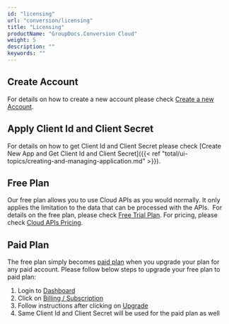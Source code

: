 ```yaml
---
id: "licensing"
url: "conversion/licensing"
title: "Licensing"
productName: "GroupDocs.Conversion Cloud"
weight: 5
description: ""
keywords: ""
---
```

## Create Account ##

For details on how to create a new account please check [Create a new Account](https://id.containerize.com/signup).

## Apply Client Id and Client Secret ##

For details on how to get Client Id and Client Secret please check [Create New App and Get Client Id and Client Secret]({{< ref "total/ui-topics/creating-and-managing-application.md" >}}).

## Free Plan ##

Our free plan allows you to use Cloud APIs as you would normally. It only applies the limitation to the data that can be processed with the APIs.  For details on the free plan, please check [Free Trial Plan](https://purchase.groupdocs.cloud/trial). For pricing, please check [Cloud APIs Pricing](https://purchase.groupdocs.cloud/pricing).

## Paid Plan ##

The free plan simply becomes [paid plan](https://purchase.groupdocs.cloud/pricing) when you upgrade your plan for any paid account. Please follow below steps to upgrade your free plan to paid plan:

1. Login to [Dashboard](https://dashboard.groupdocs.cloud)
2. Click on [Billing / Subscription](https://dashboard.aspose.cloud/billing/subscription)
3. Follow instructions after clicking on [Upgrade](https://dashboard.aspose.cloud/billing/subscription)
4. Same Client Id and Client Secret will be used for the paid plan as well
